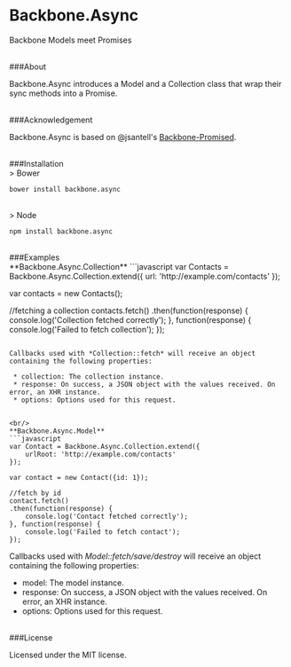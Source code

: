 # Backbone.Async
Backbone Models meet Promises

<br/>
###About

Backbone.Async introduces a Model and a Collection class that wrap their sync methods into a Promise.

<br/>
###Acknowledgement

Backbone.Async is based on @jsantell's [Backbone-Promised](https://github.com/jsantell/backbone-promised "").

<br/>
###Installation

<br/>
> Bower

    bower install backbone.async

<br/>
> Node

    npm install backbone.async


<br/>
###Examples

<br/>
**Backbone.Async.Collection**
```javascript
var Contacts = Backbone.Async.Collection.extend({
    url: 'http://example.com/contacts'
});

var contacts = new Contacts();

//fetching a collection
contacts.fetch()
.then(function(response) {
    console.log('Collection fetched correctly');
}, function(response) {
    console.log('Failed to fetch collection');
});
```

Callbacks used with *Collection::fetch* will receive an object containing the following properties:

 * collection: The collection instance.
 * response: On success, a JSON object with the values received. On error, an XHR instance.
 * options: Options used for this request.


<br/>
**Backbone.Async.Model**
```javascript
var Contact = Backbone.Async.Collection.extend({
    urlRoot: 'http://example.com/contacts'
});

var contact = new Contact({id: 1});

//fetch by id
contact.fetch()
.then(function(response) {
    console.log('Contact fetched correctly');    
}, function(response) {
    console.log('Failed to fetch contact');
});
```

Callbacks used with *Model::fetch/save/destroy* will receive an object containing the following properties:

 * model: The model instance.
 * response: On success, a JSON object with the values received. On error, an XHR instance.
 * options: Options used for this request.


<br/>
###License

Licensed under the MIT license.